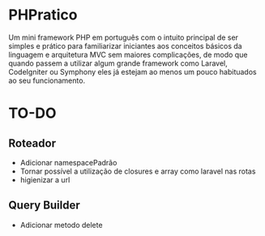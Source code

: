 # PHPratico
Um mini framework PHP em português com o intuito principal de ser simples e prático para familiarizar iniciantes aos conceitos básicos da linguagem e arquitetura MVC sem maiores complicações, de modo que quando passem a utilizar algum grande framework como Laravel, CodeIgniter ou Symphony eles já estejam ao menos um pouco habituados ao seu funcionamento.

# TO-DO
   ## Roteador
   - Adicionar namespacePadrão
   - Tornar possível a utilização de closures e array como laravel nas rotas
   - higienizar a url

   ## Query Builder
   - Adicionar metodo delete

